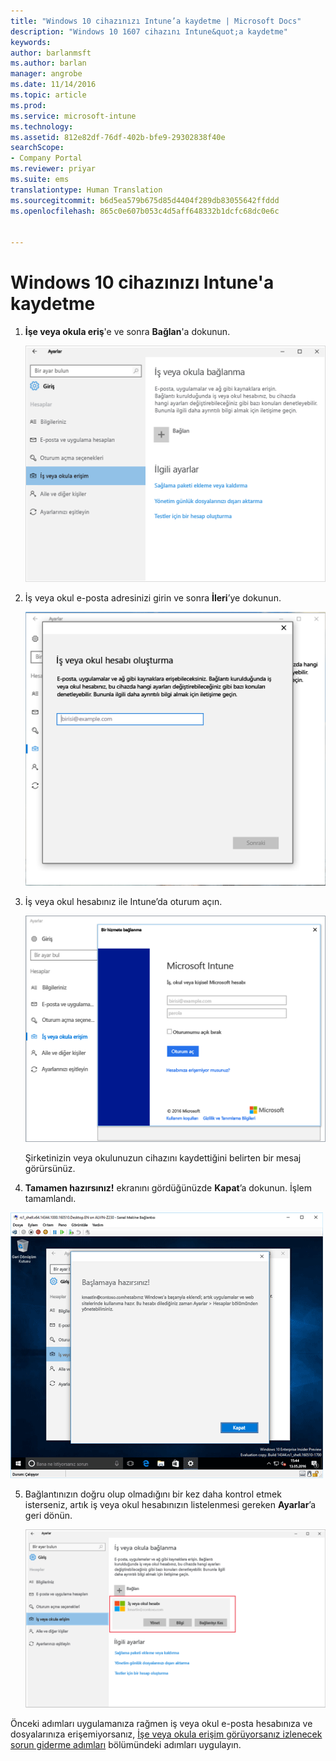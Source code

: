 ```yaml
---
title: "Windows 10 cihazınızı Intune’a kaydetme | Microsoft Docs"
description: "Windows 10 1607 cihazını Intune&quot;a kaydetme"
keywords: 
author: barlanmsft
ms.author: barlan
manager: angrobe
ms.date: 11/14/2016
ms.topic: article
ms.prod: 
ms.service: microsoft-intune
ms.technology: 
ms.assetid: 812e82df-76df-402b-bfe9-29302838f40e
searchScope:
- Company Portal
ms.reviewer: priyar
ms.suite: ems
translationtype: Human Translation
ms.sourcegitcommit: b6d5ea579b675d85d4404f289db83055642ffddd
ms.openlocfilehash: 865c0e607b053c4d5aff648332b1dcfc68dc0e6c


---
```


# <a name="enroll-your-windows-10-device-in-intune"></a>Windows 10 cihazınızı Intune'a kaydetme

1.  **İşe veya okula eriş**'e ve sonra **Bağlan**'a dokunun.

    ![İş okul hesabına Erişime dokunun](./media/w10-enroll-rs1-connect-to-work-or-school.png)

2.  İş veya okul e-posta adresinizi girin ve sonra **İleri**’ye dokunun.

    ![İş veya okul hesabınızı girme](./media/w10-enroll-rs1-set-up-work-or-school-account.png)

3. İş veya okul hesabınız ile Intune’da oturum açın.

    ![İş veya okul hesabı ekle](./media/w10-enroll-rs1-enter-your-credentials.png)

    Şirketinizin veya okulunuzun cihazını kaydettiğini belirten bir mesaj görürsünüz.

4. **Tamamen hazırsınız!** ekranını gördüğünüzde **Kapat**’a dokunun. İşlem tamamlandı.

  !["Tamamen hazırsınız!" ekranında Kapat’a dokunun](./media/w10-enroll-rs1-youre-all-set.png)

5. Bağlantınızın doğru olup olmadığını bir kez daha kontrol etmek isterseniz, artık iş veya okul hesabınızın listelenmesi gereken **Ayarlar**’a geri dönün.

    ![Bağlantının düzgün biçimde ayarlandığını doğrulama](./media/w10-enroll-rs1-validate-successful-enrollment.png)

Önceki adımları uygulamanıza rağmen iş veya okul e-posta hesabınıza ve dosyalarınıza erişemiyorsanız, [İşe veya okula erişim görüyorsanız izlenecek sorun giderme adımları](troubleshoot-your-windows-10-device-windows.md#troubleshooting-steps-to-follow-if-you-see-access-work-or-school) bölümündeki adımları uygulayın.



<!--HONumber=Dec16_HO2-->


